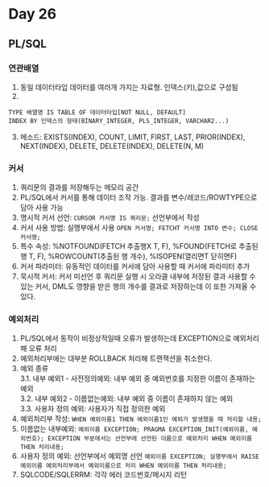 # Day 26
## PL/SQL
### 연관배열
1. 동일 데이터타입 데이터를 여러개 가지는 자료형. 인덱스(키),값으로 구성됨
2.
  ```
  TYPE 배열명 IS TABLE OF 데이터타입[NOT NULL, DEFAULT]
  INDEX BY 인덱스의 형태(BINARY_INTEGER, PLS_INTEGER, VARCHAR2...)
  ```
3. 메소드: EXISTS(INDEX), COUNT, LIMIT, FIRST, LAST, PRIOR(INDEX), NEXT(INDEX), DELETE, DELETE(INDEX), DELETE(N, M)

### 커서
1. 쿼리문의 결과를 저장해두는 메모리 공간
2. PL/SQL에서 커서를 통해 데이터 조작 가능. 결과를 변수/레코드/ROWTYPE으로 담아 사용 가능
3. 명시적 커서 선언: `CURSOR 커서명 IS 쿼리문;` 선언부에서 작성
4. 커서 사용 방법: 실행부에서 사용 `OPEN 커서명; FETCHT 커서명 INTO 변수; CLOSE 커서명;`
5. 특수 속성: %NOTFOUND(FETCH 추출행X T, F), %FOUND(FETCH로 추출된 행 T, F), %ROWCOUNT(추출된 행 개수), %ISOPEN(열리면T 닫히면F)
6. 커서 파라미터: 유동적인 데이터를 커서에 담아 사용할 때 커서에 파라미터 추가
7. 묵시적 커서: 커서 미선언 후 쿼리문 실행 시 오라클 내부에 저장된 결과 사용할 수 있는 커서, DML도 영향을 받은 행의 개수를 결과로 저장하는데 이 또한 가져올 수 있다.

### 예외처리
1. PL/SQL에서 동작이 비정상적일때 오류가 발생하는데 EXCEPTION으로 예외처리해 오류 처리
2. 예외처리부에는 대부분 ROLLBACK 처리해 트랜잭션을 취소한다.
3. 예외 종류</br>
3.1. 내부 예외1 - 사전정의예외: 내부 예외 중 예외번호를 지정한 이름이 존재하는 예외</br>
3.2. 내부 예외2 - 이름없는예외: 내부 예외 중 이름이 존재하지 않는 예외</br>
3.3. 사용자 정의 예외: 사용자가 직접 정의한 예외</br>
4. 예외처리부 작성: `WHEN 예외이름1 THEN 예외이름1인 예외가 발생했을 때 처리할 내용;`
5. 이름없는 내부예외: `예외이름 EXCEPTION;
PRAGMA EXCEPTION_INIT(예외이름, 예외번호);
EXCEPTION 부분에서는 선언부에 선언된 이름으로 예외처리 WHEN 예외이름 THEN 처리내용;
`
6. 사용자 정의 예외: 선언부에서 예외명 선언 `예외이름 EXCEPTION;
실행부에서 RAISE 예외이름
예외처리부에서 예외이름으로 처리
WHEN 예외이름 THEN
처리내용;`
7. SQLCODE/SQLERRM: 각각 에러 코드번호/메시지 리턴
